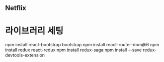 ## Netflix

# 라이브러리 세팅

npm install react-bootstrap bootstrap
npm install react-router-dom@6
npm install redux react-redux
npm install redux-saga
npm install --save redux-devtools-extension
